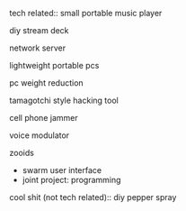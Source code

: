 
tech related::
small portable music player

diy stream deck

network server

lightweight portable pcs

pc weight reduction 

tamagotchi style hacking tool

cell phone jammer

voice  modulator

zooids
- swarm user interface
- joint project: programming


cool shit (not tech related)::
diy pepper spray
